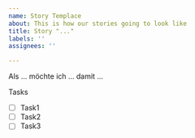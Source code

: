 ```yaml
---
name: Story Templace
about: This is how our stories going to look like
title: Story "..."
labels: ''
assignees: ''

---
```


Als ... möchte ich ... damit ...

Tasks
- [ ] Task1
- [ ] Task2
- [ ] Task3
